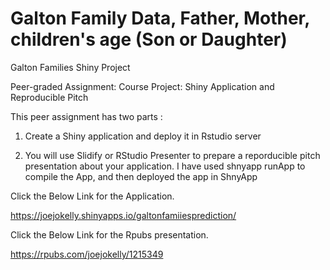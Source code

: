 # Galton Family Data, Father, Mother, children's age (Son or Daughter)
Galton Families Shiny Project



Peer-graded Assignment: Course Project: Shiny Application and Reproducible Pitch


This peer assignment has two parts :

1) Create a Shiny application and deploy it in Rstudio server

2) You will use Slidify or RStudio Presenter to prepare a reporducible pitch presentation
    about your application. I have used shnyapp runApp to compile the App, and then deployed the app
     in ShnyApp
   
Click the Below Link for the Application.

https://joejokelly.shinyapps.io/galtonfamiiesprediction/


Click the Below Link for the Rpubs presentation.

https://rpubs.com/joejokelly/1215349


